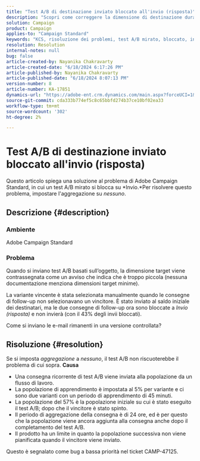 ```yaml
---
title: "Test A/B di destinazione inviato bloccato all'invio (risposta)"
description: "Scopri come correggere la dimensione di destinazione durante l’invio di test A/B basati sull’oggetto, che si blocca al momento dell’invio. Imposta l’aggregazione su none (Nessuno)."
solution: Campaign
product: Campaign
applies-to: "Campaign Standard"
keywords: "KCS, risoluzione dei problemi, test A/B mirato, bloccato, invio, risposta, Adobe Campaign Standard, ACS"
resolution: Resolution
internal-notes: null
bug: false
article-created-by: Nayanika Chakravarty
article-created-date: "6/18/2024 6:17:26 PM"
article-published-by: Nayanika Chakravarty
article-published-date: "6/18/2024 8:07:13 PM"
version-number: 8
article-number: KA-17851
dynamics-url: "https://adobe-ent.crm.dynamics.com/main.aspx?forceUCI=1&pagetype=entityrecord&etn=knowledgearticle&id=cc826403-9f2d-ef11-840a-000d3a5b439f"
source-git-commit: cda333b774ef5c8c65bbfd274b37ce10bf02ea33
workflow-type: tm+mt
source-wordcount: '302'
ht-degree: 2%

---
```


# Test A/B di destinazione inviato bloccato all&#39;invio (risposta)


Questo articolo spiega una soluzione al problema di Adobe Campaign Standard, in cui un test A/B mirato si blocca su *Invio.*Per risolvere questo problema, impostare l&#39;aggregazione su *nessuno*.

## Descrizione {#description}


### <b>Ambiente</b>

Adobe Campaign Standard

### <b>Problema</b>

Quando si inviano test A/B basati sull’oggetto, la dimensione target viene contrassegnata come un avviso che indica che è troppo piccola (nessuna documentazione menziona dimensioni target minime).

La variante vincente è stata selezionata manualmente quando le consegne di follow-up non selezionavano un vincitore. È stato inviato al saldo iniziale dei destinatari, ma le due consegne di follow-up ora sono bloccate a *Invio (risposta)* e non invierà (con il 43% degli invii bloccati).

Come si inviano le e-mail rimanenti in una versione controllata?


## Risoluzione {#resolution}


Se si imposta *aggregazione* a *nessuno*, il test A/B non riscuoterebbe il problema di cui sopra.
<b>Causa</b>
- Una consegna ricorrente di test A/B viene inviata alla popolazione da un flusso di lavoro.
- La popolazione di apprendimento è impostata al 5% per variante e ci sono due varianti con un periodo di apprendimento di 45 minuti.
- La popolazione del 57% è la popolazione iniziale su cui è stato eseguito il test A/B; dopo che il vincitore è stato spinto.
- Il periodo di aggregazione della consegna è di 24 ore, ed è per questo che la popolazione viene ancora aggiunta alla consegna anche dopo il completamento del test A/B.
- Il prodotto ha un limite in quanto la popolazione successiva non viene pianificata quando il vincitore viene inviato.


Questo è segnalato come bug a bassa priorità nel ticket CAMP-47125.
